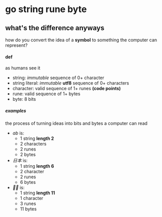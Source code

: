 # go string rune byte

## what's the difference anyways

how do you convert the idea of a **symbol**
to something the computer can represent?

#### def

as humans see it

- string: _immutable_ sequence of 0+ character
- string literal: _immutable_ **utf8** sequence of 0+ characters
- character: valid sequence of 1+ runes **(code points)**
- rune: valid sequence of 1+ bytes
- byte: 8 bits

##### examples

the process of turning ideas into bits and bytes a computer can read

- _ab_ is:
  - 1 string **length 2**
  - 2 characters
  - 2 runes
  - 2 bytes
- _日本_ is:
  - 1 string **length 6**
  - 2 character
  - 2 runes
  - 6 bytes
- _👩‍🏫_ is:
  - 1 string **length 11**
  - 1 character
  - 3 runes
  - 11 bytes
